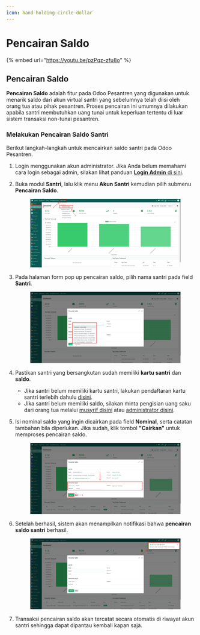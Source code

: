 ```yaml
---
icon: hand-holding-circle-dollar
---
```


# Pencairan Saldo

{% embed url="https://youtu.be/pzPqz-zfu8o" %}

## Pencairan Saldo

**Pencairan Saldo** adalah fitur pada Odoo Pesantren yang digunakan untuk menarik saldo dari akun virtual santri yang sebelumnya telah diisi oleh orang tua atau pihak pesantren. Proses pencairan ini umumnya dilakukan apabila santri membutuhkan uang tunai untuk keperluan tertentu di luar sistem transaksi non-tunai pesantren.

### Melakukan Pencairan Saldo Santri

Berikut langkah-langkah untuk mencairkan saldo santri pada Odoo Pesantren.

1. Login menggunakan akun administrator. Jika Anda belum memahami cara login sebagai admin, silakan lihat panduan [**Login Admin** di sini](../../../panduan-login/login-admin.md).
2.  Buka modul **Santri**, lalu klik menu **Akun Santri** kemudian pilih submenu **Pencairan Saldo**.

    <figure><img src="../../../.gitbook/assets/images-319.png" alt=""><figcaption></figcaption></figure>


3.  Pada halaman form pop up pencairan saldo, pilih nama santri pada field **Santri**.

    <figure><img src="../../../.gitbook/assets/images-320.png" alt=""><figcaption></figcaption></figure>


4. Pastikan santri yang bersangkutan sudah memiliki **kartu santri** dan **saldo**.
   * Jika santri belum memiliki kartu santri, lakukan pendaftaran kartu santri terlebih dahulu [disini](../pendaftaran-kartu-dan-va.md#langkah-langkah-mendaftarkan-kartu-santri).
   * Jika santri belum memiliki saldo, silakan minta pengisian uang saku dari orang tua melalui [musyrif disini](../../modul-musyrif/uang-saku-santri.md) atau [administrator disini](../../modul-keuangan/uang-saku.md).
5.  Isi nominal saldo yang ingin dicairkan pada field **Nominal**, serta catatan tambahan bila diperlukan. Jika sudah, klik tombol **"Cairkan"** untuk memproses pencairan saldo.

    <figure><img src="../../../.gitbook/assets/images-321.png" alt=""><figcaption></figcaption></figure>


6.  Setelah berhasil, sistem akan menampilkan notifikasi bahwa **pencairan saldo santri** berhasil.

    <figure><img src="../../../.gitbook/assets/images-322.png" alt=""><figcaption></figcaption></figure>


7. Transaksi pencairan saldo akan tercatat secara otomatis di riwayat akun santri sehingga dapat dipantau kembali kapan saja.
